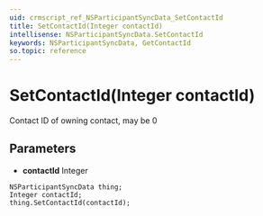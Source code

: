 ```yaml
---
uid: crmscript_ref_NSParticipantSyncData_SetContactId
title: SetContactId(Integer contactId)
intellisense: NSParticipantSyncData.SetContactId
keywords: NSParticipantSyncData, GetContactId
so.topic: reference
---
```


# SetContactId(Integer contactId)

Contact ID of owning contact, may be 0

## Parameters

* **contactId** Integer

```crmscript
NSParticipantSyncData thing;
Integer contactId;
thing.SetContactId(contactId);
```

